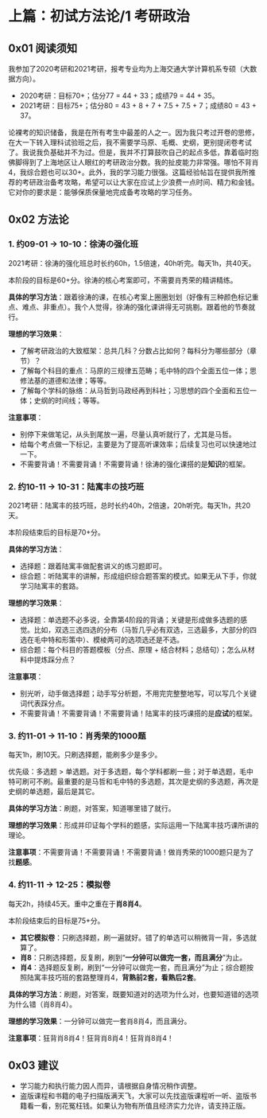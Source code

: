 # 上篇：初试方法论/1 考研政治

## 0x01 阅读须知

我参加了2020考研和2021考研，报考专业均为上海交通大学计算机系专硕（大数据方向）。

- 2020考研：目标70+；估分77 = 44 + 33；成绩79 = 44 + 35。
- 2021考研：目标75+；估分80 = 43 + 8 + 7 + 7.5 + 7.5 + 7；成绩80 = 43 + 37。

论裸考的知识储备，我是在所有考生中最差的人之一。因为我只考过开卷的思修，在大一下转入理科试验班之后，我不需要学马原、毛概、史纲，更别提闭卷考试了。我说我负基础并不为过。但是，我并不打算鼓吹自己的起点多低，靠着临时抱佛脚得到了上海地区让人眼红的考研政治分数。我的扯皮能力非常强。哪怕不背肖4，我综合题也可以30+。此外，我的学习能力很强。这篇经验帖旨在提供我所推荐的考研政治备考攻略，希望可以让大家在应试上少浪费一点时间、精力和金钱。它对你的要求是：能够保质保量地完成备考攻略的学习任务。

## 0x02 方法论

### 1. 约09-01 → 10-10：徐涛の强化班

2021考研：徐涛的强化班总时长约60h，1.5倍速，40h听完。每天1h，共40天。

本阶段的目标是60+分。徐涛的核心考案即可，不需要肖秀荣的精讲精练。

**具体的学习方法**：跟着徐涛的课，在核心考案上圈圈划划（好像有三种颜色标记重点、难点、非重点）。我个人觉得，徐涛的强化课讲得无可挑剔。跟着他的节奏就行。

**理想的学习效果**：

- 了解考研政治的大致框架：总共几科？分数占比如何？每科分为哪些部分（章节）？
- 了解每个科目的重点：马原的三规律五范畴；毛中特的四个全面五位一体；思修法基的道德和法律；等等。
- 了解每个学科的脉络：从马哲到马政经再到科社；习思想的四个全面和五位一体；史纲的时间线；等等。

**注意事项**：

- 别停下来做笔记，从头到尾放一遍，尽量认真听就行了，尤其是马哲。
- 给每个考点做一下标记，主要是为了提高听课效率；后续复习也可以快速地过一下。
- 不需要背诵！不需要背诵！不需要背诵！徐涛的强化课搭的是**知识**的框架。

### 2. 约10-11 → 10-31：陆寓丰の技巧班

2021考研：陆寓丰的技巧班，总时长约40h，2倍速，20h听完。每天1h，共20天。

本阶段结束后的目标是70+分。

**具体的学习方法**：

- 选择题：跟着陆寓丰做配套讲义的练习题即可。
- 综合题：听陆寓丰的讲解，形成组织综合题答案的模式。如果无从下手，你就学习陆寓丰的套路。

**理想的学习效果**：

- 选择题：单选题不必多说，全靠第4阶段的背诵；关键是形成做多选题的感觉。比如，双选三选四选的分布（马哲几乎必有双选，三选最多，大部分的四选在毛中特和形策中）、模棱两可的选项选还是不选。
- 综合题：每个科目的答题模板（分点、原理 + 结合材料；总结句）；怎么从材料中提炼踩分点？

**注意事项**：

- 别光听，动手做选择题；动手写分析题，不用完完整整地写，可以写几个关键词代表踩分点。
- 不需要背诵！不需要背诵！不需要背诵！陆寓丰的技巧课搭的是**应试**的框架。

### 3. 约11-01 → 11-10：肖秀荣的1000题

每天1h，刷10天。只刷选择题，能刷多少是多少。

优先级：多选题 > 单选题。对于多选题，每个学科都刷一些；对于单选题，毛中特可刷可不刷。最重要的是马哲和毛中特的多选题，其次是史纲的多选题，再次是史纲的单选题，最后是其它。

**具体的学习方法**：刷题，对答案，知道哪里错了就行。

**理想的学习效果**：形成并印证每个学科的题感，实际运用一下陆寓丰技巧课所讲的理论。

**注意事项**：不需要背诵！不需要背诵！不需要背诵！做肖秀荣的1000题只是为了找**题感**。

### 4. 约11-11 → 12-25：模拟卷

每天2h，持续45天。重中之重在于**肖8肖4**。

本阶段结束后的目标是75+分。

- **其它模拟卷**：只刷选择题，刷一遍就好。错了的单选可以稍微背一背，多选就算了。
- **肖8**：只刷选择题，反复刷，刷到“**一分钟可以做完一套，而且满分**”为止。
- **肖4**：选择题反复刷，刷到“一分钟可以做完一套，而且满分”为止；综合题按照陆寓丰技巧班的套路整理肖4，**背熟前2套，看熟后2套**。

**具体的学习方法**：刷题，对答案，既要知道对的选项为什么对，也要知道错的选项为什么错（肖8肖4）。

**理想的学习效果**：一分钟可以做完一套肖8肖4，而且满分。

**注意事项**：狂背肖8肖4！狂背肖8肖4！狂背肖8肖4！

## 0x03 建议

- 学习能力和执行能力因人而异，请根据自身情况稍作调整。
- 盗版课程和书籍的电子扫描版满天飞，大家可以先找盗版课程听一听、盗版书籍看一看，别花冤枉钱。如果认为物有所值且经济实力允许，请支持正版。